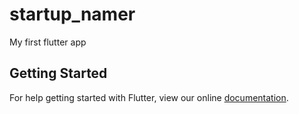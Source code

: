 # startup_namer

My first flutter app

## Getting Started

For help getting started with Flutter, view our online
[documentation](https://flutter.io/).
